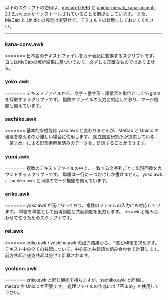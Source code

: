以下のスクリプトの使用は、[mecab-0.996](http://mecab.googlecode.com/svn/trunk/mecab/doc/index.html) と [unidic-mecab_kana-accent-2.1.2_src.zip](http://download.unidic.org/) がインストールされていることを前提としています。
また、MeCab と Unidic の設定は変更せず、デフォルトの状態にしておいてください。
***
### kana-conv.awk
=======
日本語のテキストファイルをカナ表記に変換するスクリプトです。
ヨミはMeCabの解析結果に基づいており、必ずしも正確なものではありません。

### yoko.awk
=======
テキストファイルから、文字・書字形・語彙素を単位としてN-gramを採取するスクリプトです。
複数のファイルの入力に対応しており、マージ機能も備えています。

### sachiko.awk
=======
基本的な機能は yoko.awk と変わりませんが、MeCab と Unidic の環境を整えるのが難しい場合に使用します。
国立国語研究所が提供している「茶まめ」による形態素解析済みのデータを、処理することができます。

### yumi.awk
=======
複数のテキストファイルの中で、一致する文字列ごとに出現回数をカウントするスクリプトです。
単語は一行に一つだけしか書けません。
yoko.awk 、sachiko.awk と同様のマージ機能を備えています。

### eriko.awk
=======
yoko.awk が元になっており、複数のファイルの入力にも対応しています。
単語を単位として出現頻度と共起頻度を出力します。
rei.awk と組み合わせて使うためのスクリプトです。

### rei.awk
=======
eriko.awk / yoshino.awk の出力結果から、T値とMI値を求めます。
テキスト中の全ての共起について、中心語と共起語を組み合わせて計算します。
前方共起と後方共起は分けて計算されます。

### yoshino.awk
=======
eriko.awk と同じ機能を持ちますが、sachiko.awk と同様に　mecab や Unidic が不要です。
処理ファイルの作成には「茶まめ」を使用して下さい。

